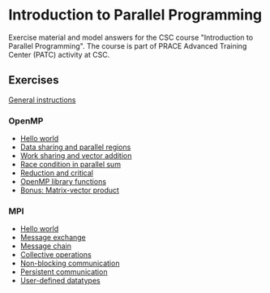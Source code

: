 # Introduction to Parallel Programming

Exercise material and model answers for the CSC course "Introduction to
Parallel Programming". The course is part of PRACE Advanced Training Center
(PATC) activity at CSC.

## Exercises

[General instructions](exercise-instructions.md)

### OpenMP

 - [Hello world](openmp/hello-world/)
 - [Data sharing and parallel regions](openmp/data-sharing/)
 - [Work sharing and vector addition](openmp/work-sharing/)
 - [Race condition in parallel sum](openmp/race-condition/)
 - [Reduction and critical](openmp/reduction/)
 - [OpenMP library functions](openmp/lib-funcs/)
 - [Bonus: Matrix-vector product](openmp/gemv/)

### MPI

 - [Hello world](mpi/hello-world/)
 - [Message exchange](mpi/message-exchange/)
 - [Message chain](mpi/message-chain/)
 - [Collective operations](mpi/collectives/)
 - [Non-blocking communication](mpi/non-blocking/)
 - [Persistent communication](mpi/persistent/)
 - [User-defined datatypes](mpi/datatypes/)
